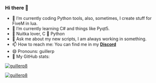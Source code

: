 ### Hi there 👋

- 🔭 I’m currently coding Python tools, also, sometimes, I create stuff for FiveM in lua.
- 🌱 I’m currently learning C# and things like Pyqt5.
- 🌭 Nuitka lover, C 🤝 Python
- 💬 Ask me about my new scripts, I am always working in something.
- 📫 How to reach me: You can find me in my [**Discord**](https://discord.gg/eBpmkW6e5j)
- 😄 Pronouns: guillerp
- 🤔 My GitHub stats: 


[![guillerp8](https://github-readme-stats.vercel.app/api?username=guillerp8)](https://discord.gg/eBpmkW6e5j)

[![guillerp8](https://github-readme-stats.vercel.app/api/top-langs/?username=guillerp8)](https://discord.gg/eBpmkW6e5j)


